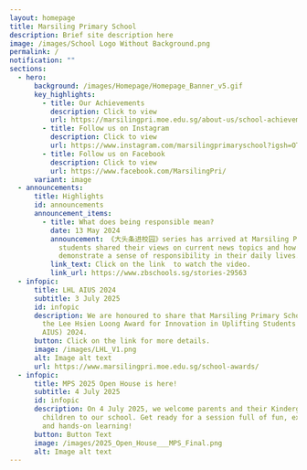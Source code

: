 ```yaml
---
layout: homepage
title: Marsiling Primary School
description: Brief site description here
image: /images/School Logo Without Background.png
permalink: /
notification: ""
sections:
  - hero:
      background: /images/Homepage/Homepage_Banner_v5.gif
      key_highlights:
        - title: Our Achievements
          description: Click to view
          url: https://marsilingpri.moe.edu.sg/about-us/school-achievements/marsiling-in-the-news/
        - title: Follow us on Instagram
          description: Click to view
          url: https://www.instagram.com/marsilingprimaryschool?igsh=OTEwaDJwZjhzMm1p
        - title: Follow us on Facebook
          description: Click to view
          url: https://www.facebook.com/MarsilingPri/
      variant: image
  - announcements:
      title: Highlights
      id: announcements
      announcement_items:
        - title: What does being responsible mean?
          date: 13 May 2024
          announcement: 《大头条进校园》series has arrived at Marsiling Primary School! Three P5
            students shared their views on current news topics and how they
            demonstrate a sense of responsibility in their daily lives.
          link_text: Click on the link  to watch the video.
          link_url: https://www.zbschools.sg/stories-29563
  - infopic:
      title: LHL AIUS 2024
      subtitle: 3 July 2025
      id: infopic
      description: We are honoured to share that Marsiling Primary School has received
        the Lee Hsien Loong Award for Innovation in Uplifting Students (LHL
        AIUS) 2024.
      button: Click on the link for more details.
      image: /images/LHL_V1.png
      alt: Image alt text
      url: https://www.marsilingpri.moe.edu.sg/school-awards/
  - infopic:
      title: MPS 2025 Open House is here!
      subtitle: 4 July 2025
      id: infopic
      description: On 4 July 2025, we welcome parents and their Kindergarten 2 (K2)
        children to our school. Get ready for a session full of fun, exploration
        and hands-on learning!
      button: Button Text
      image: /images/2025_Open_House___MPS_Final.png
      alt: Image alt text
---
```

